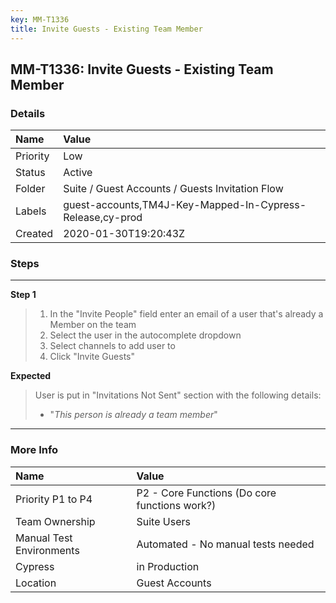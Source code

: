 ```yaml
---
key: MM-T1336
title: Invite Guests - Existing Team Member
---
```


## MM-T1336: Invite Guests - Existing Team Member

### Details

| Name     | Value                                                     |
| :------- | :-------------------------------------------------------- |
| Priority | Low                                                       |
| Status   | Active                                                    |
| Folder   | Suite / Guest Accounts / Guests Invitation Flow           |
| Labels   | guest-accounts,TM4J-Key-Mapped-In-Cypress-Release,cy-prod |
| Created  | 2020-01-30T19:20:43Z                                      |

### Steps

<hr/>

**Step 1**

> <article><ol><li>In the "Invite People" field enter an email of a user that's already a Member on the team</li><li>Select the user in the autocomplete dropdown</li><li>Select channels to add user to</li><li>Click "Invite Guests"</li></ol></article>

**Expected**

> <article>User is put in "Invitations Not Sent" section with the following details:<ul><li>"<em>This person is already a team member</em>"</li></ul></article>

<hr/>

### More Info

| Name                     | Value                                         |
| :----------------------- | :-------------------------------------------- |
| Priority P1 to P4        | P2 - Core Functions (Do core functions work?) |
| Team Ownership           | Suite Users                                   |
| Manual Test Environments | Automated - No manual tests needed            |
| Cypress                  | in Production                                 |
| Location                 | Guest Accounts                                |

